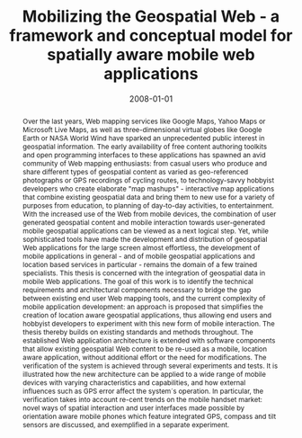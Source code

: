 ---
abstract: 'Over the last years, Web mapping services like Google Maps, Yahoo Maps
  or Microsoft Live Maps, as well as three-dimensional virtual globes like Google
  Earth or NASA World Wind have sparked an unprecedented public interest in geospatial
  information. The early availability of free content authoring toolkits and open
  programming interfaces to these applications has spawned an avid community of Web
  mapping enthusiasts: from casual users who produce and share different types of
  geospatial content as varied as geo-referenced photographs or GPS recordings of
  cycling routes, to technology-savvy hobbyist developers who create elaborate "map
  mashups" - interactive map applications that combine existing geospatial data and
  bring them to new use for a variety of purposes from education, to planning of day-to-day
  activities, to entertainment. With the increased use of the Web from mobile devices,
  the combination of user generated geospatial content and mobile interaction towards
  user-generated mobile geospatial applications can be viewed as a next logical step.
  Yet, while sophisticated tools have made the development and distribution of geospatial
  Web applications for the large screen almost effortless, the development of mobile
  applications in general - and of mobile geospatial applications and location based
  services in particular - remains the domain of a few trained specialists. This thesis
  is concerned with the integration of geospatial data in mobile Web applications.
  The goal of this work is to identify the technical requirements and architectural
  components necessary to bridge the gap between existing end user Web mapping tools,
  and the current complexity of mobile application development: an approach is proposed
  that simplifies the creation of location aware geospatial applications, thus allowing
  end users and hobbyist developers to experiment with this new form of mobile interaction.
  The thesis thereby builds on existing standards and methods throughout. The established
  Web application architecture is extended with software components that allow existing
  geospatial Web content to be re-used as a mobile, location aware application, without
  additional effort or the need for modifications. The verification of the system
  is achieved through several experiments and tests. It is illustrated how the new
  architecture can be applied to a wide range of mobile devices with varying characteristics
  and capabilities, and how external influences such as GPS error affect the system´s
  operation. In particular, the verification takes into account re-cent trends on
  the mobile handset market: novel ways of spatial interaction and user interfaces
  made possible by orientation aware mobile phones which feature integrated GPS, compass
  and tilt sensors are discussed, and exemplified in a separate experiment.'
authors:
- Rainer Simon
date: '2008-01-01'
featured: false
links:
- name: Publik
  url: https://publik.tuwien.ac.at/showentry.php?ID=172595&lang=2
publication_types:
- '7'
publishDate: '2008-01-01'
title: Mobilizing the Geospatial Web - a framework and conceptual model for spatially
  aware mobile web applications
url_pdf: ''
---